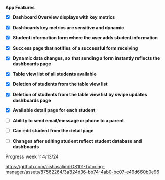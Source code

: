
**App Features**

- [X] **Dashboard Overview displays with key metrics**
- [X] **Dashboards key metrics are sensitive and dynamic**
- [X] **Student information form where the user adds student information**
- [X] **Success page that notifies of a successful form receiving**
- [X] **Dynamic data changes, so that sending a form instantly reflects the dashboards page**
- [X] **Table view list of all students available**
- [X] **Deletion of students from the table view list**
- [X] **Deletion of students from the table view list by swipe updates dashboards page**
- [X] **Available detail page for each student**
- [ ] **Ability to send email/message or phone to a parent**
- [ ] **Can edit student from the detail page**
- [ ] **Changes after editing student reflect student database and dashboards**


Progress week 1:
4/13/24

https://github.com/aishasalim/IOS101-Tutoring-manager/assets/87562264/3a324d36-bb74-4ab0-bc07-e49d660b0e96

